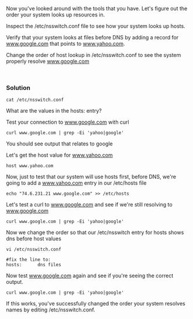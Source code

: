Now you've looked around with the tools that you have. Let's figure out the order your system looks up resources in.

Inspect the /etc/nsswitch.conf file to see how your system looks up hosts.

Verify that your system looks at files before DNS by adding a record for www.google.com that points to www.yahoo.com.

Change the order of host lookup in /etc/nsswitch.conf to see the system properly resolve www.google.com

<br>

### Solution




```plain
cat /etc/nsswitch.conf
```

What are the values in the hosts: entry?

Test your connection to www.google.com with curl

```plain
curl www.google.com | grep -Ei 'yahoo|google'
```

You should see output that relates to google

Let's get the host value for www.yahoo.com

```plain
host www.yahoo.com
```

Now, just to test that our system will use hosts first, before DNS, we're going to add a www.yahoo.com entry in our /etc/hosts file

```plain
echo "74.6.231.21 www.google.com" >> /etc/hosts
```

Let's test a curl to www.google.com and see if we're still resolving to www.google.com

```plain
curl www.google.com | grep -Ei 'yahoo|google'
```

Now we change the order so that our /etc/nsswitch entry for hosts shows dns before host values

```plain
vi /etc/nsswitch.conf

#fix the line to:
hosts:      dns files
```

Now test www.google.com again and see if you're seeing the correct output.

```plain
curl www.google.com | grep -Ei 'yahoo|google'
```

If this works, you've successfully changed the order your system resolves names by editing /etc/nsswitch.conf.

